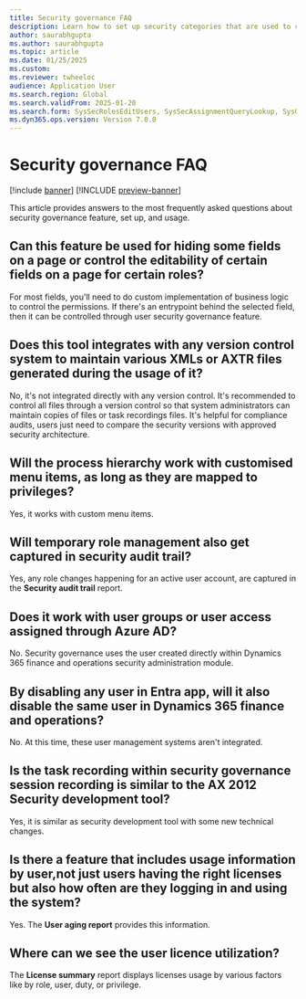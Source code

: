 ```yaml
---
title: Security governance FAQ
description: Learn how to set up security categories that are used to create the process hierarchy and security configuration.
author: saurabhgupta
ms.author: saurabhgupta
ms.topic: article
ms.date: 01/25/2025
ms.custom: 
ms.reviewer: twheeloc
audience: Application User
ms.search.region: Global
ms.search.validFrom: 2025-01-20
ms.search.form: SysSecRolesEditUsers, SysSecAssignmentQueryLookup, SysQueryForm, SysSecRoleExcludeUsers
ms.dyn365.ops.version: Version 7.0.0
---
```


# Security governance FAQ

[!include [banner](../../../finance/includes/banner.md)]
[!INCLUDE [preview-banner](~/../shared-content/shared/preview-includes/preview-banner.md)]

This article provides answers to the most frequently asked questions about security governance feature, set up, and usage. 

## Can this feature be used for hiding some fields on a page or control the editability of certain fields on a page for certain roles?
For most fields, you'll need to do custom implementation of business logic to control the permissions. If there's an entrypoint behind the selected field, then it can be controlled through user security governance feature. 

## Does this tool integrates with any version control system to maintain various XMLs or AXTR files generated during the usage of it?
No, it's not integrated directly with any version control. It's recommended to control all files through a version control so that system administrators can maintain copies of files or task recordings files. It's helpful for compliance audits, users just need to compare the security versions with approved security architecture. 

## Will the process hierarchy work with customised menu items, as long as they are mapped to privileges?
Yes, it works with custom menu items. 

## Will temporary role management also get captured in security audit trail?
Yes, any role changes happening for an active user account, are captured in the **Security audit trail** report. 

## Does it work with user groups or user access assigned through Azure AD?
No. Security governance uses the user created directly within Dynamics 365 finance and operations security administration module.

## By disabling any user in Entra app, will it also disable the same user in Dynamics 365 finance and operations?
No. At this time, these user management systems aren't integrated. 

## Is the task recording within security governance session recording is similar to the AX 2012 Security development tool?
Yes, it is similar as security development tool with some new technical changes.  

## Is there a feature that includes usage information by user,not just users having the right licenses but also how often are they logging in and using the system?
Yes. The **User aging report** provides this information.  

## Where can we see the user licence utilization?
The **License summary** report displays licenses usage by various factors like by role, user, duty, or privilege. 










